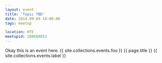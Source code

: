 ```yaml
---
layout: event
title: 'Topic TBD'
date: 2014-09-09 18:00:00
tags: meetup

location: HTE
meetupid: 200668052
---
```


Okay this is an event here. {{ site.collections.events.foo }}
{{ page.title }}
{{ site.collections.events.label }}

